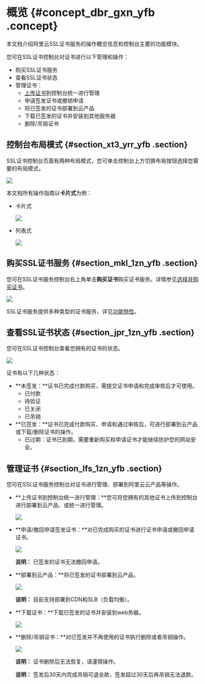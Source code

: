 # 概览 {#concept_dbr_gxn_yfb .concept}

本文档介绍阿里云SSL证书服务的操作概览信息和控制台主要的功能模块。

您可在SSL证书控制台对证书进行以下管理和操作：

-   购买SSL证书服务
-   查看SSL证书状态
-   管理证书：
    -   [上传证书](intl.zh-CN/用户指南/上传证书.md#)到控制台统一进行管理
    -   申请签发证书或撤销申请
    -   将已签发的证书部署到云产品
    -   下载已签发的证书并安装到其他服务器
    -   删除/吊销证书

## 控制台布局模式 {#section_xt3_yrr_yfb .section}

SSL证书控制台页面有两种布局模式，您可单击控制台上方切换布局按钮选择您需要的布局模式。

![](http://static-aliyun-doc.oss-cn-hangzhou.aliyuncs.com/assets/img/65311/155142486733494_zh-CN.png)

本文档所有操作指南以**卡片式**为例：

-   卡片式

    ![](http://static-aliyun-doc.oss-cn-hangzhou.aliyuncs.com/assets/img/65315/155142486733412_zh-CN.png)

-   列表式

    ![](http://static-aliyun-doc.oss-cn-hangzhou.aliyuncs.com/assets/img/65315/155142486733413_zh-CN.png)


## 购买SSL证书服务 {#section_mkl_1zn_yfb .section}

您可在SSL证书服务控制台右上角单击**购买证书**购买证书服务。详情参见[选择并购买证书](intl.zh-CN/用户指南/选择并购买证书.md#)。

![](http://static-aliyun-doc.oss-cn-hangzhou.aliyuncs.com/assets/img/65311/155142486733282_zh-CN.png)

SSL证书服务提供多种类型的证书服务，详见[功能特性](../../../../../intl.zh-CN/产品简介/功能特性.md#)。

## 查看SSL证书状态 {#section_jpr_1zn_yfb .section}

您可在SSL证书控制台查看您拥有的证书的状态。

![](http://static-aliyun-doc.oss-cn-hangzhou.aliyuncs.com/assets/img/65311/155142486733287_zh-CN.png)

证书有以下几种状态：

-   **未签发：**证书已完成付款购买，需提交证书申请和完成审核后才可使用。
    -   已付款
    -   待验证
    -   已关闭
    -   已吊销
-   **已签发：**证书已完成付款购买、申请和通过审核后，可进行部署到云产品或下载/删除证书的操作。
    -   已过期：证书已到期，需要重新购买和申请证书才能继续防护您的网站安全。

## 管理证书 {#section_lfs_1zn_yfb .section}

您可在SSL证书服务控制台对证书进行管理、部署到阿里云云产品等操作。

-   **上传证书到控制台统一进行管理：**您可将您拥有的其他证书上传到控制台进行部署到云产品、或统一进行管理。

    ![](http://static-aliyun-doc.oss-cn-hangzhou.aliyuncs.com/assets/img/65311/155142486733311_zh-CN.png)

-   **申请/撤回申请签发证书：**对已完成购买的证书进行证书申请或撤回申请证书。

    ![](http://static-aliyun-doc.oss-cn-hangzhou.aliyuncs.com/assets/img/65311/155142486733314_zh-CN.png)

    **说明：** 已签发的证书无法撤回申请。

-   **部署到云产品：**将已签发的证书部署到云产品。

    ![](http://static-aliyun-doc.oss-cn-hangzhou.aliyuncs.com/assets/img/65311/155142486733316_zh-CN.png)

    **说明：** 目前支持部署到CDN和SLB（负载均衡）。

-   **下载证书：**下载已签发的证书并安装到web务器。

    ![](http://static-aliyun-doc.oss-cn-hangzhou.aliyuncs.com/assets/img/65311/155142486733344_zh-CN.png)

-   **删除/吊销证书：**对已签发并不再使用的证书执行删除或者吊销操作。

    ![](http://static-aliyun-doc.oss-cn-hangzhou.aliyuncs.com/assets/img/65311/155142486733346_zh-CN.png)

    **说明：** 证书删除后无法恢复，请谨慎操作。

    **说明：** 签发后30天内完成吊销可退全款，签发超过30天后再吊销无法退款。



